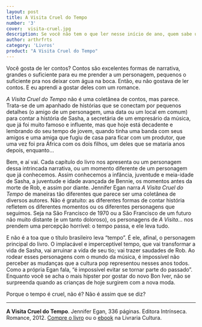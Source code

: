 ```yaml
---
layout: post
title: A Visita Cruel do Tempo
number: '3'
cover:  visita-cruel.jpg
description: Se você não tem o que ler nesse início de ano, quem sabe um livro para questionar justamente a passagem do tempo?
author: arthrfrts
category: 'Livros'
product: "A Visita Cruel do Tempo"
---
```


Você gosta de ler contos? Contos são excelentes formas de narrativa, grandes o suficiente para eu me prender a um personagem, pequenos o suficiente pra nos deixar com água na boca. Então, eu não gostava de ler contos. E eu aprendi a gostar deles com um romance.

_A Visita Cruel do Tempo_ não é uma coletânea de contos, mas parece. Trata-se de um apanhado de histórias que se conectam por pequenos detalhes (o amigo de um personagem, uma data ou um local em comum) para contar a história de Sasha, a secretária de um empresário da música, que já foi muito famoso e influente, mas que hoje está decadente e lembrando do seu tempo de jovem, quando tinha uma banda com seus amigos e uma amiga que fugiu de casa para ficar com um produtor, que uma vez foi pra África com os dois filhos, um deles que se mataria anos depois, enquanto…

Bem, e aí vai. Cada capítulo do livro nos apresenta ou um personagem dessa intrincada narrativa, ou um momento diferente de um personagem que já conhecemos. Assim conhecemos a infância, juventude e meia-idade de Sasha, a juventude e idade avançada de Bennie, os momentos antes da morte de Rob, e assim por diante. Jennifer Egan narra _A Visita Cruel do Tempo_ de maneiras tão diferentes que parece ser uma coletânea de diversos autores. Não é gratuito: as diferentes formas de contar história refletem os diferentes momentos ou os diferentes personagens que seguimos. Seja na São Francisco de 1970 ou a São Francisco de um futuro não muito distante (e um tanto doloroso), os personagens de _A Visita…_ nos prendem uma percepção horrível: o tempo passa, e ele leva tudo.

E não é a toa que o título brasileiro leva “tempo”. É ele, afinal, o personagem principal do livro. O implacável e imperceptível tempo, que vai transformar a vida de Sasha, vai arruinar a vida de seu tio; vai trazer saudades de Rob. Ao rodear esses personagens com o mundo da música, é impossível não perceber as mudanças que a cultura pop representou nesses anos todos. Como a própria Egan fala, “é impossível evitar se tornar parte do passado”. Enquanto você se acha o mais hipster por gostar do novo Bon Iver, não se surpreenda quando as crianças de hoje surgirem com a nova moda.

Porque o tempo é cruel, não é? Não é assim que se diz?

---

**A Visita Cruel do Tempo**. Jennifer Egan, 336 páginas. Editora Intrínseca. Romance, 2012. [Compre o livro](http://oferta.vc/oDeG) ou o [ebook](http://oferta.vc/oDeH) na Livraria Cultura.
